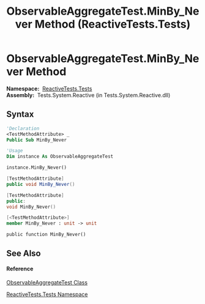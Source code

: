 ﻿---
title: ObservableAggregateTest.MinBy_Never Method  (ReactiveTests.Tests)
TOCTitle: MinBy_Never Method
ms:assetid: M:ReactiveTests.Tests.ObservableAggregateTest.MinBy_Never
ms:mtpsurl: https://msdn.microsoft.com/en-us/library/reactivetests.tests.observableaggregatetest.minby_never(v=VS.103)
ms:contentKeyID: 36620295
ms.date: 06/28/2011
mtps_version: v=VS.103
f1_keywords:
- ReactiveTests.Tests.ObservableAggregateTest.MinBy_Never
dev_langs:
- CSharp
- JScript
- VB
- FSharp
- c++
---

# ObservableAggregateTest.MinBy\_Never Method

**Namespace:**  [ReactiveTests.Tests](hh289046\(v=vs.103\).md)  
**Assembly:**  Tests.System.Reactive (in Tests.System.Reactive.dll)

## Syntax

``` vb
'Declaration
<TestMethodAttribute> _
Public Sub MinBy_Never
```

``` vb
'Usage
Dim instance As ObservableAggregateTest

instance.MinBy_Never()
```

``` csharp
[TestMethodAttribute]
public void MinBy_Never()
```

``` c++
[TestMethodAttribute]
public:
void MinBy_Never()
```

``` fsharp
[<TestMethodAttribute>]
member MinBy_Never : unit -> unit 
```

``` jscript
public function MinBy_Never()
```

## See Also

#### Reference

[ObservableAggregateTest Class](hh314823\(v=vs.103\).md)

[ReactiveTests.Tests Namespace](hh289046\(v=vs.103\).md)

